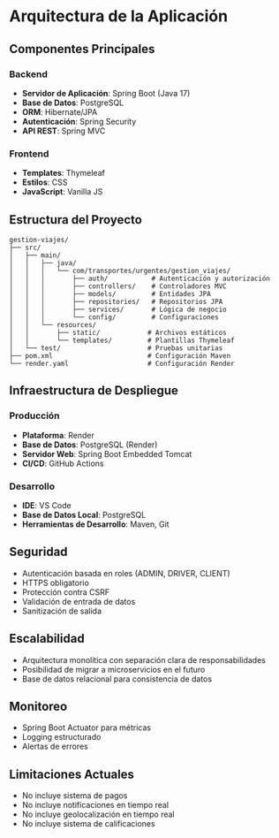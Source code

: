 # Arquitectura de la Aplicación

## Componentes Principales

### Backend
- **Servidor de Aplicación**: Spring Boot (Java 17)
- **Base de Datos**: PostgreSQL
- **ORM**: Hibernate/JPA
- **Autenticación**: Spring Security
- **API REST**: Spring MVC

### Frontend
- **Templates**: Thymeleaf
- **Estilos**: CSS
- **JavaScript**: Vanilla JS

## Estructura del Proyecto

```
gestion-viajes/
├── src/
│   ├── main/
│   │   ├── java/
│   │   │   └── com/transportes/urgentes/gestion_viajes/
│   │   │       ├── auth/           # Autenticación y autorización
│   │   │       ├── controllers/    # Controladores MVC
│   │   │       ├── models/         # Entidades JPA
│   │   │       ├── repositories/   # Repositorios JPA
│   │   │       ├── services/       # Lógica de negocio
│   │   │       └── config/         # Configuraciones
│   │   └── resources/
│   │       ├── static/            # Archivos estáticos
│   │       └── templates/         # Plantillas Thymeleaf
│   └── test/                      # Pruebas unitarias
├── pom.xml                        # Configuración Maven
└── render.yaml                    # Configuración Render
```

## Infraestructura de Despliegue

### Producción
- **Plataforma**: Render
- **Base de Datos**: PostgreSQL (Render)
- **Servidor Web**: Spring Boot Embedded Tomcat
- **CI/CD**: GitHub Actions

### Desarrollo
- **IDE**: VS Code
- **Base de Datos Local**: PostgreSQL
- **Herramientas de Desarrollo**: Maven, Git

## Seguridad
- Autenticación basada en roles (ADMIN, DRIVER, CLIENT)
- HTTPS obligatorio
- Protección contra CSRF
- Validación de entrada de datos
- Sanitización de salida

## Escalabilidad
- Arquitectura monolítica con separación clara de responsabilidades
- Posibilidad de migrar a microservicios en el futuro
- Base de datos relacional para consistencia de datos

## Monitoreo
- Spring Boot Actuator para métricas
- Logging estructurado
- Alertas de errores

## Limitaciones Actuales
- No incluye sistema de pagos
- No incluye notificaciones en tiempo real
- No incluye geolocalización en tiempo real
- No incluye sistema de calificaciones 